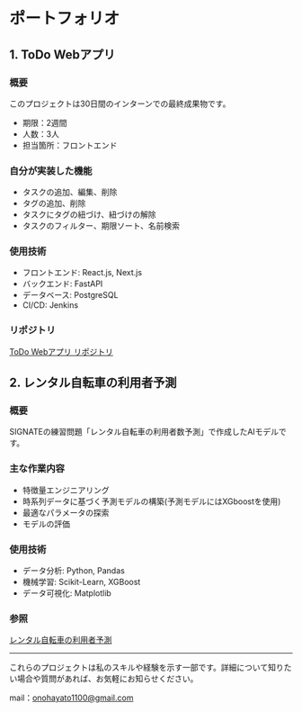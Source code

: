 # ポートフォリオ

## 1. ToDo Webアプリ

### 概要
このプロジェクトは30日間のインターンでの最終成果物です。
- 期限：2週間
- 人数：3人
- 担当箇所：フロントエンド

### 自分が実装した機能
- タスクの追加、編集、削除
- タグの追加、削除
- タスクにタグの紐づけ、紐づけの解除
- タスクのフィルター、期限ソート、名前検索

### 使用技術
- フロントエンド: React.js, Next.js
- バックエンド: FastAPI
- データベース: PostgreSQL
- CI/CD: Jenkins

### リポジトリ
[ToDo Webアプリ リポジトリ](https://github.com/webfrontier-intern-20231002-20231031/todo-team-b)

## 2. レンタル自転車の利用者予測

### 概要
SIGNATEの練習問題「レンタル自転車の利用者数予測」で作成したAIモデルです。

### 主な作業内容
- 特徴量エンジニアリング
- 時系列データに基づく予測モデルの構築(予測モデルにはXGboostを使用)
- 最適なパラメータの探索
- モデルの評価

### 使用技術
- データ分析: Python, Pandas
- 機械学習: Scikit-Learn, XGBoost
- データ可視化: Matplotlib

### 参照
[レンタル自転車の利用者予測](https://signate.jp/competitions/114)

---

これらのプロジェクトは私のスキルや経験を示す一部です。詳細について知りたい場合や質問があれば、お気軽にお知らせください。

mail：onohayato1100@gmail.com

